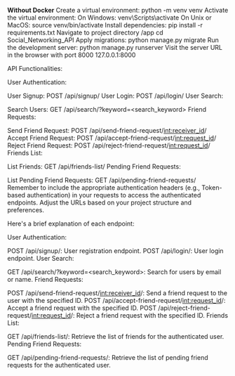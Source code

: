 **Without Docker**
Create a virtual environment:
python -m venv venv
Activate the virtual environment:
On Windows:
venv\Scripts\activate
On Unix or MacOS:
source venv/bin/activate
Install dependencies:
pip install -r requirements.txt
Navigate to project directory /app
cd Social_Networking_API
Apply migrations:
python manage.py migrate
Run the development server:
python manage.py runserver
Visit the server URL in the browser with port 8000
127.0.0.1:8000










API Functionalities:

User Authentication:

User Signup: POST /api/signup/
User Login: POST /api/login/
User Search:

Search Users: GET /api/search/?keyword=<search_keyword>
Friend Requests:

Send Friend Request: POST /api/send-friend-request/<int:receiver_id>/
Accept Friend Request: POST /api/accept-friend-request/<int:request_id>/
Reject Friend Request: POST /api/reject-friend-request/<int:request_id>/
Friends List:

List Friends: GET /api/friends-list/
Pending Friend Requests:

List Pending Friend Requests: GET /api/pending-friend-requests/
Remember to include the appropriate authentication headers (e.g., Token-based authentication) in your requests to access the authenticated endpoints. Adjust the URLs based on your project structure and preferences.

Here's a brief explanation of each endpoint:

User Authentication:

POST /api/signup/: User registration endpoint.
POST /api/login/: User login endpoint.
User Search:

GET /api/search/?keyword=<search_keyword>: Search for users by email or name.
Friend Requests:

POST /api/send-friend-request/<int:receiver_id>/: Send a friend request to the user with the specified ID.
POST /api/accept-friend-request/<int:request_id>/: Accept a friend request with the specified ID.
POST /api/reject-friend-request/<int:request_id>/: Reject a friend request with the specified ID.
Friends List:

GET /api/friends-list/: Retrieve the list of friends for the authenticated user.
Pending Friend Requests:

GET /api/pending-friend-requests/: Retrieve the list of pending friend requests for the authenticated user.
